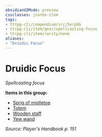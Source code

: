 ```yaml
---
obsidianUIMode: preview
cssclasses: json5e-item
tags:
- ttrpg-cli/compendium/src/5e/phb
- ttrpg-cli/item/gear/spellcasting-focus
- ttrpg-cli/item/rarity/none
aliases: 
- "Druidic Focus"
---
```

# Druidic Focus
*Spellcasting focus*  


**Items in this group:**

- [Sprig of mistletoe](3-Mechanics/CLI/items/sprig-of-mistletoe.md)
- [Totem](3-Mechanics/CLI/items/totem.md)
- [Wooden staff](3-Mechanics/CLI/items/wooden-staff.md)
- [Yew wand](3-Mechanics/CLI/items/yew-wand.md)

*Source: Player's Handbook p. 151*